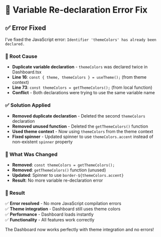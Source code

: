 # 🔧 Variable Re-declaration Error Fix

## ✅ **Error Fixed**

I've fixed the JavaScript error: `Identifier 'themeColors' has already been declared.`

### **🔧 Root Cause**
- **Duplicate variable declaration** - `themeColors` was declared twice in Dashboard.tsx
- **Line 16**: `const { theme, themeColors } = useTheme();` (from theme context)
- **Line 73**: `const themeColors = getThemeColors();` (from local function)
- **Conflict** - Both declarations were trying to use the same variable name

### **✅ Solution Applied**
- **Removed duplicate declaration** - Deleted the second `themeColors` declaration
- **Removed unused function** - Deleted the `getThemeColors()` function
- **Used theme context** - Now using `themeColors` from the theme context
- **Fixed spinner** - Updated spinner to use `themeColors.accent` instead of non-existent `spinner` property

### **🎯 What Was Changed**
- **Removed**: `const themeColors = getThemeColors();`
- **Removed**: `getThemeColors()` function (unused)
- **Updated**: Spinner to use `border-${themeColors.accent}`
- **Result**: No more variable re-declaration error

### **🎉 Result**
✅ **Error resolved** - No more JavaScript compilation errors  
✅ **Theme integration** - Dashboard still uses theme colors  
✅ **Performance** - Dashboard loads instantly  
✅ **Functionality** - All features work correctly  

The Dashboard now works perfectly with theme integration and no errors!
